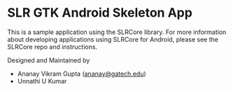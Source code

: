 # SLR GTK Android Skeleton App

This is a sample application using the SLRCore library. For more information about developing applications using SLRCore for Android, please see
the SLRCore repo and instructions. 

Designed and Maintained by 
* Ananay Vikram Gupta (ananay@gatech.edu)
* Unnathi U Kumar
